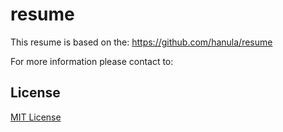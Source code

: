resume
======

This resume is based on the: https://github.com/hanula/resume

For more information please contact to: 

License
-------
[MIT License](https://github.com/hanula/resume/blob/master/LICENSE)
